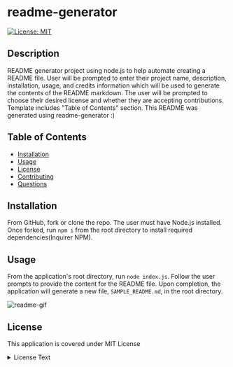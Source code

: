 # readme-generator

  [![License: MIT](https://img.shields.io/badge/License-MIT-yellow.svg)](https://opensource.org/licenses/MIT)

  ## Description
  README generator project using node.js to help automate creating a README file. User will be prompted to enter their project name, description, installation, usage, and credits information which will be used to generate the contents of the README markdown. The user will be prompted to choose their desired license and whether they are accepting contributions. Template includes "Table of Contents" section. This README was generated using readme-generator :) 

  ## Table of Contents
  * [Installation](#Installation)
  * [Usage](#Usage)
  * [License](#license)
  * [Contributing](#Contributing)
  * [Questions](#Questions)

  ## Installation
  From GitHub, fork or clone the repo. The user must have Node.js installed. Once forked, run `npm i` from the root directory to install required dependencies(Inquirer NPM).

  ## Usage
  From the application's root directory, run `node index.js`. Follow the user prompts to provide the content for the README file. Upon completion, the application will generate a new file, `SAMPLE_README.md`, in the root directory.

  ![readme-gif](./assets/images/read-me-sample.gif)
  
  ## License
  This application is covered under MIT License
  <details>
    <summary>
      License Text
    </summary> 
  ```
  Copyright (c) 2022 test User
  Permission is hereby granted, free of charge, to any person obtaining a copy
  of this software and associated documentation files (the "Software"), to deal
  in the Software without restriction, including without limitation the rights
  to use, copy, modify, merge, publish, distribute, sublicense, and/or sell
  copies of the Software, and to permit persons to whom the Software is
  furnished to do so, subject to the following conditions:
        
  The above copyright notice and this permission notice shall be included in all
  copies or substantial portions of the Software.
        
  THE SOFTWARE IS PROVIDED "AS IS", WITHOUT WARRANTY OF ANY KIND, EXPRESS OR
  IMPLIED, INCLUDING BUT NOT LIMITED TO THE WARRANTIES OF MERCHANTABILITY,
  FITNESS FOR A PARTICULAR PURPOSE AND NONINFRINGEMENT. IN NO EVENT SHALL THE
  AUTHORS OR COPYRIGHT HOLDERS BE LIABLE FOR ANY CLAIM, DAMAGES OR OTHER
  LIABILITY, WHETHER IN AN ACTION OF CONTRACT, TORT OR OTHERWISE, ARISING FROM,
  OUT OF OR IN CONNECTION WITH THE SOFTWARE OR THE USE OR OTHER DEALINGS IN THE
  SOFTWARE.
  ```
  </details>
  

  ## Contributing
  Please contact the author to be added as a collaborator to this project.

  ## Questions
  Contact me via [email](mailto:test@gmail.com)
  View my GitHub [profile](http://www.github.com/undefined)

